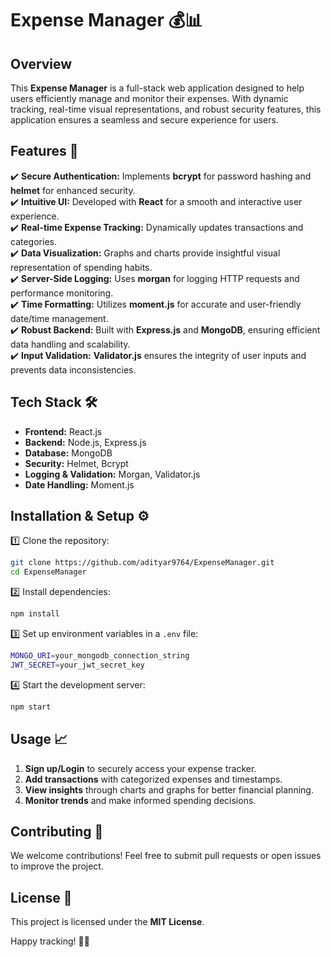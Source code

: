 # Expense Manager 💰📊  

## Overview  
This **Expense Manager** is a full-stack web application designed to help users efficiently manage and monitor their expenses. With dynamic tracking, real-time visual representations, and robust security features, this application ensures a seamless and secure experience for users.  

## Features 🚀  
✔️ **Secure Authentication:** Implements **bcrypt** for password hashing and **helmet** for enhanced security.  
✔️ **Intuitive UI:** Developed with **React** for a smooth and interactive user experience.  
✔️ **Real-time Expense Tracking:** Dynamically updates transactions and categories.  
✔️ **Data Visualization:** Graphs and charts provide insightful visual representation of spending habits.  
✔️ **Server-Side Logging:** Uses **morgan** for logging HTTP requests and performance monitoring.  
✔️ **Time Formatting:** Utilizes **moment.js** for accurate and user-friendly date/time management.  
✔️ **Robust Backend:** Built with **Express.js** and **MongoDB**, ensuring efficient data handling and scalability.  
✔️ **Input Validation:** **Validator.js** ensures the integrity of user inputs and prevents data inconsistencies.  

## Tech Stack 🛠️  
- **Frontend:** React.js  
- **Backend:** Node.js, Express.js  
- **Database:** MongoDB  
- **Security:** Helmet, Bcrypt  
- **Logging & Validation:** Morgan, Validator.js  
- **Date Handling:** Moment.js  

## Installation & Setup ⚙️  
1️⃣ Clone the repository:  
   ```sh
   git clone https://github.com/adityar9764/ExpenseManager.git
   cd ExpenseManager
   ```  
2️⃣ Install dependencies:  
   ```sh
   npm install
   ```  
3️⃣ Set up environment variables in a `.env` file:  
   ```sh
   MONGO_URI=your_mongodb_connection_string
   JWT_SECRET=your_jwt_secret_key
   ```  
4️⃣ Start the development server:  
   ```sh
   npm start
   ```  

## Usage 📈  
1. **Sign up/Login** to securely access your expense tracker.  
2. **Add transactions** with categorized expenses and timestamps.  
3. **View insights** through charts and graphs for better financial planning.  
4. **Monitor trends** and make informed spending decisions.  

## Contributing 🤝  
We welcome contributions! Feel free to submit pull requests or open issues to improve the project.  

## License 📜  
This project is licensed under the **MIT License**.  

Happy tracking! 🚀💸
